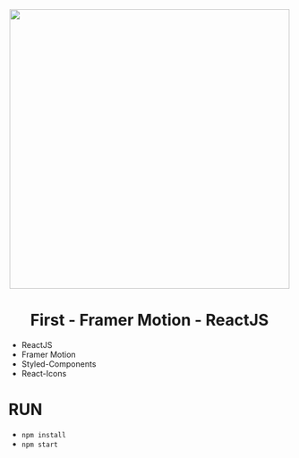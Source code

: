 <div align="center">
    <img src="https://www.reskue.tech/_next/image?url=https%3A%2F%2Fimages.prismic.io%2Freskue-prismic%2FZgLR3ccYqOFdyFsm_FramerMotion.png%3Fauto%3Dformat%2Ccompress&w=3840&q=75" width="500"/>
</div>

<div align="center">
    <h1>First - Framer Motion - ReactJS</h1>
</div>

- ReactJS
- Framer Motion
- Styled-Components
- React-Icons

# RUN
- `npm install`
- `npm start`
